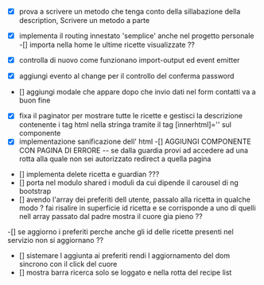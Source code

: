 -[x] prova a scrivere un metodo che tenga conto della sillabazione della description, Scrivere un metodo a parte

- [x] implementa il routing innestato 'semplice' anche nel progetto personale
      -[] importa nella home le ultime ricette visualizzate ??
- [x] controlla di nuovo come funzionano import-output ed event emitter
- [x] aggiungi evento al change per il controllo del conferma password
- [] aggiungi modale che appare dopo che invio dati nel form contatti va a buon fine
- [x] fixa il paginator per mostrare tutte le ricette e gestisci la descrizione contenente i tag html nella stringa tramite il tag [innerhtml]='' sul componente
- [x] implementazione sanificazione dell' html
      -[] AGGIUNGI COMPONENTE CON PAGINA DI ERRORE -- se dalla guardia provi ad accedere ad una rotta alla quale non sei autorizzato redirect a quella pagina
- [] implementa delete ricetta e guardian ???
- [] porta nel modulo shared i moduli da cui dipende il carousel di ng bootstrap
- [] avendo l'array dei preferiti dell utente, passalo alla ricetta in qualche modo ? fai risalire in superficie id ricetta e se corrisponde a uno di quelli nell array passato dal padre mostra il cuore gia pieno ??

-[] se aggiorno i preferiti perche anche gli id delle ricette presenti nel servizio non si aggiornano ??

- [] sistemare l aggiunta ai preferiti rendi l aggiornamento del dom sincrono con il click del cuore
- [] mostra barra ricerca solo se loggato e nella rotta del recipe list
